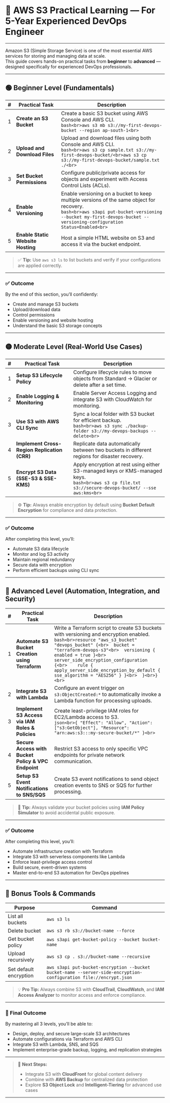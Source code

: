 # 🧠 AWS S3 Practical Learning — For 5-Year Experienced DevOps Engineer

---

Amazon S3 (Simple Storage Service) is one of the most essential AWS services for storing and managing data at scale.  
This guide covers hands-on practical tasks from **beginner** to **advanced** — designed specifically for experienced DevOps professionals.

---

## 🟢 Beginner Level (Fundamentals)

| # | Practical Task | Description |
|---|----------------|-------------|
| 1 | **Create an S3 Bucket** | Create a basic S3 bucket using AWS Console and AWS CLI.<br>```bash<br>aws s3 mb s3://my-first-devops-bucket --region ap-south-1<br>``` |
| 2 | **Upload and Download Files** | Upload and download files using both Console and AWS CLI.<br>```bash<br>aws s3 cp sample.txt s3://my-first-devops-bucket/<br>aws s3 cp s3://my-first-devops-bucket/sample.txt ./<br>``` |
| 3 | **Set Bucket Permissions** | Configure public/private access for objects and experiment with Access Control Lists (ACLs). |
| 4 | **Enable Versioning** | Enable versioning on a bucket to keep multiple versions of the same object for recovery.<br>```bash<br>aws s3api put-bucket-versioning --bucket my-first-devops-bucket --versioning-configuration Status=Enabled<br>``` |
| 5 | **Enable Static Website Hosting** | Host a simple HTML website on S3 and access it via the bucket endpoint. |

> ✅ **Tip:** Use `aws s3 ls` to list buckets and verify if your configurations are applied correctly.

---

### ✅ Outcome
By the end of this section, you’ll confidently:
- Create and manage S3 buckets  
- Upload/download data  
- Control permissions  
- Enable versioning and website hosting  
- Understand the basic S3 storage concepts  

---

## 🟡 Moderate Level (Real-World Use Cases)

| # | Practical Task | Description |
|---|----------------|-------------|
| 1 | **Setup S3 Lifecycle Policy** | Configure lifecycle rules to move objects from Standard → Glacier or delete after a set time. |
| 2 | **Enable Logging & Monitoring** | Enable Server Access Logging and integrate S3 with CloudWatch for monitoring. |
| 3 | **Use S3 with AWS CLI Sync** | Sync a local folder with S3 bucket for efficient backup.<br>```bash<br>aws s3 sync ./backup-folder s3://my-devops-backups --delete<br>``` |
| 4 | **Implement Cross-Region Replication (CRR)** | Replicate data automatically between two buckets in different regions for disaster recovery. |
| 5 | **Encrypt S3 Data (SSE-S3 & SSE-KMS)** | Apply encryption at rest using either S3-managed keys or KMS-managed keys.<br>```bash<br>aws s3 cp file.txt s3://secure-devops-bucket/ --sse aws:kms<br>``` |

> ⚙️ **Tip:** Always enable encryption by default using **Bucket Default Encryption** for compliance and data protection.

---

### ✅ Outcome
After completing this level, you’ll:
- Automate S3 data lifecycle  
- Monitor and log S3 activity  
- Maintain regional redundancy  
- Secure data with encryption  
- Perform efficient backups using CLI sync  

---

## 🔴 Advanced Level (Automation, Integration, and Security)

| # | Practical Task | Description |
|---|----------------|-------------|
| 1 | **Automate S3 Bucket Creation using Terraform** | Write a Terraform script to create S3 buckets with versioning and encryption enabled.<br>```bash<br>resource "aws_s3_bucket" "devops_bucket" {<br>  bucket = "terraform-devops-s3"<br>  versioning { enabled = true }<br>  server_side_encryption_configuration {<br>    rule { apply_server_side_encryption_by_default { sse_algorithm = "AES256" } }<br>  }<br>}<br>``` |
| 2 | **Integrate S3 with Lambda** | Configure an event trigger on `s3:ObjectCreated:*` to automatically invoke a Lambda function for processing uploads. |
| 3 | **Implement S3 Access via IAM Roles & Policies** | Create least-privilege IAM roles for EC2/Lambda access to S3.<br>```json<br>{ "Effect": "Allow", "Action": ["s3:GetObject"], "Resource": "arn:aws:s3:::my-secure-bucket/*" }<br>``` |
| 4 | **Secure Access with Bucket Policy & VPC Endpoint** | Restrict S3 access to only specific VPC endpoints for private network communication. |
| 5 | **Setup S3 Event Notifications to SNS/SQS** | Create S3 event notifications to send object creation events to SNS or SQS for further processing. |

> 🔐 **Tip:** Always validate your bucket policies using **IAM Policy Simulator** to avoid accidental public exposure.

---

### ✅ Outcome
After completing this level, you’ll:
- Automate infrastructure creation with Terraform  
- Integrate S3 with serverless components like Lambda  
- Enforce least-privilege access control  
- Build secure, event-driven systems  
- Master end-to-end S3 automation for DevOps pipelines  

---

## 🧰 Bonus Tools & Commands

| Purpose | Command |
|----------|----------|
| List all buckets | `aws s3 ls` |
| Delete bucket | `aws s3 rb s3://bucket-name --force` |
| Get bucket policy | `aws s3api get-bucket-policy --bucket bucket-name` |
| Upload recursively | `aws s3 cp . s3://bucket-name --recursive` |
| Set default encryption | `aws s3api put-bucket-encryption --bucket bucket-name --server-side-encryption-configuration file://encrypt.json` |

> 💡 **Pro Tip:** Always combine S3 with **CloudTrail**, **CloudWatch**, and **IAM Access Analyzer** to monitor access and enforce compliance.

---

### 🎯 Final Outcome

By mastering all 3 levels, you’ll be able to:
- Design, deploy, and secure large-scale S3 architectures  
- Automate configurations via Terraform and AWS CLI  
- Integrate S3 with Lambda, SNS, and SQS  
- Implement enterprise-grade backup, logging, and replication strategies  

---

> 🏁 **Next Steps:**  
> - Integrate S3 with **CloudFront** for global content delivery  
> - Combine with **AWS Backup** for centralized data protection  
> - Explore **S3 Object Lock** and **Intelligent-Tiering** for advanced use cases  

---
